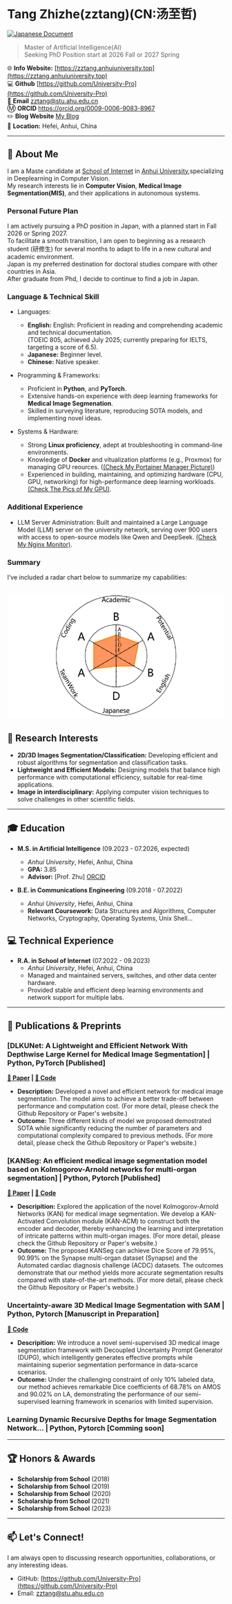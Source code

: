 # Tang Zhizhe(zztang)(CN:汤至哲)

[![Japanese Document](https://img.shields.io/badge/Japanese-Docs-fedcba.svg)](./README_JP.html)

> Master of Artificial Intelligence(AI)  
> Seeking PhD Position start at 2026 Fall or 2027 Spring

🌐 **Info Website:** [https://zztang.anhuiuniversity.top](https://zztang.anhuiuniversity.top)  
💻 **Github** [https://github.com/University-Pro](https://github.com/University-Pro)  
📧 **Email** zztang@stu.ahu.edu.cn  
Ⓜ️ **ORCID** https://orcid.org/0009-0006-9083-8967  
✏️ **Blog Website** [My Blog](http://8.133.3.212)  
📍 **Location:** Hefei, Anhui, China

---

## 👋 About Me

I am a Maste candidate at [School of Internet](https://si.ahu.edu.cn/) in [Anhui University](https://www.ahu.edu.cn/),specializing in Deeplearning in Computer Vision.  
My research interests lie in **Computer Vision**, **Medical Image Segmentation(MIS)**, and their applications in autonomous systems.

### Personal Future Plan
I am actively pursuing a PhD position in Japan, with a planned start in Fall 2026 or Spring 2027.  
To facilitate a smooth transition, I am open to beginning as a research student (研修生) for several months to adapt to life in a new cultural and academic environment.  
Japan is my preferred destination for doctoral studies compare with other countries in Asia.  
After graduate from Phd, I decide to continue to find a job in Japan.

### Language & Technical Skill
* Languages:
    * **English:** English: Proficient in reading and comprehending academic and technical documentation.  
    (TOEIC 805, achieved July 2025; currently preparing for IELTS, targeting a score of 6.5).  
    * **Japanese:** Beginner level.
    * **Chinese:** Native speaker.  

* Programming & Frameworks:
    * Proficient in **Python**, and **PyTorch**.  
    * Extensive hands-on experience with deep learning frameworks for **Medical Image Segmenation**.  
    * Skilled in surveying literature, reproducing SOTA models, and implementing novel ideas.

* Systems & Hardware:
    * Strong **Linux proficiency**, adept at troubleshooting in command-line environments.
    * Knowledge of **Docker** and vitualization platforms (e.g., Proxmox) for managing GPU reources. ([(Check My Portainer Manager Picture)](./pictures/1.png))
    * Experienced in building, maintaining, and optimizing hardware (CPU, GPU, networking) for high-performance deep learning workloads.[(Check The Pics of My GPU)](./pictures/1.jpg).  

### Additional Experience
* LLM Server Administration: Built and maintained a Large Language Model (LLM) server on the university network, serving over 900 users with access to open-source models like Qwen and DeepSeek. [(Check My Nginx Monitor)](./pictures/2.png).  

### Summary
I’ve included a radar chart below to summarize my capabilities:  

![Radar Chat](pictures/3.png)
---

## 🔬 Research Interests

*   **2D/3D Images Segmentation/Classification:** Developing efficient and robust algorithms for segmentation and classification tasks.
*   **Lightweight and Efficient Models:** Designing models that balance high performance with computational efficiency, suitable for real-time applications.
*   **Image in interdisciplinary:** Applying computer vision techniques to solve challenges in other scientific fields.
---

## 🎓 Education

*   **M.S. in Artificial Intelligence** (09.2023 - 07.2026, expected)
    *   *Anhui University*, Hefei, Anhui, China
    *   **GPA:** 3.85
    *   **Advisor:** [Prof. Zhu] [ORCID](https://orcid.org/0000-0002-4001-1551)

*   **B.E. in Communications Engineering** (09.2018 - 07.2022)
    *   *Anhui University*, Hefei, Anhui, China
    *   **Relevant Coursework:** Data Structures and Algorithms, Computer Networks, Cryptography, Operating Systems, Unix Shell...

## 💻 Technical Experience

*   **R.A. in School of Internet** (07.2022 - 09.2023)
    *   *Anhui University*, Hefei, Anhui, China
    * Managed and maintained servers, switches, and other data center hardware.
    * Provided stable and efficient deep learning environments and network support for multiple labs.

---

## 📜 Publications & Preprints

### [DLKUNet: A Lightweight and Efficient Network With Depthwise Large Kernel for Medical Image Segmentation] | Python, PyTorch [Published]
**[🔗 Paper](https://onlinelibrary.wiley.com/doi/abs/10.1002/ima.70035) | [📂 Code](https://github.com/University-Pro/DLKUNet)**

*   **Description:**  Developed a novel and efficient network for medical image segmentation. The model aims to achieve a better trade-off between performance and computation cost. (For more detail, please check the Github Repository or Paper's website.)
*   **Outcome:** Three different kinds of model we proposed demostrated SOTA while significantly reducing the number of parameters and computational complexity compared to previous methods. (For more detail, please check the Github Repository or Paper's website.)

### [KANSeg: An efficient medical image segmentation model based on Kolmogorov-Arnold networks for multi-organ segmentation] | Python, Pytorch [Published]
**[🔗 Paper](https://www.sciencedirect.com/science/article/abs/pii/S1051200425004944) | [📂 Code](https://github.com/University-Pro/KANSeg)**

*   **Descripition:** Explored the application of the novel Kolmogorov-Arnold Networks (KAN) for medical image segmentation. We develop a KAN-Activated Convolution module (KAN-ACM) to construct both the encoder and decoder, thereby enhancing the learning and interpretation of intricate patterns within multi-organ images. (For more detail, please check the Github Repository or Paper's website.)
*   **Outcome:**  The proposed KANSeg can achieve Dice Score of 79.95%, 90.99% on the Synapse multi-organ dataset (Synapse) and the Automated cardiac diagnosis challenge (ACDC) datasets. The outcomes demonstrate that our method yields more accurate segmentation results compared with state-of-the-art methods. (For more detail, please check the Github Repository or Paper's website.)

### Uncertainty-aware 3D Medical Image Segmentation with SAM | Python, Pytorch [Manuscript in Preparation]
**[📂 Code](https://github.com/University-Pro/DLKUNet)**

*   **Descripition:** We introduce a novel semi-supervised 3D medical image segmentation framework with Decoupled Uncertainty Prompt Generator (DUPG), which intelligently generates effective prompts while maintaining superior segmentation performance in data-scarce scenarios. 
*   **Outcome:** Under the challenging constraint of only 10% labeled data, our method achieves remarkable Dice coefficients of 68.78% on AMOS and 90.02% on LA, demonstrating the performance of our semi-supervised learning framework in scenarios with limited supervision.

### Learning Dynamic Recursive Depths for Image Segmentation Network... | Python, Pytorch [Comming soon]

---

## 🏆 Honors & Awards

*   **Scholarship from School** (2018)
*   **Scholarship from School** (2019)
*   **Scholarship from School** (2020)
*   **Scholarship from School** (2021)
*   **Scholarship from School** (2023)

---

## 📫 Let's Connect!

I am always open to discussing research opportunities, collaborations, or any interesting ideas.

*   GitHub: [https://github.com/University-Pro](https://github.com/University-Pro)
*   Email: zztang@stu.ahu.edu.cn